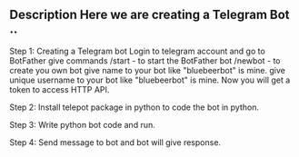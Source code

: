 Description
Here we are creating a Telegram Bot ..
----------------------------------------------------------
Step 1: Creating a Telegram bot
		Login to telegram account and go to BotFather
		give commands
		/start - to start the BotFather bot
		/newbot - to create you own bot
		give name to your bot like "bluebeerbot" is mine.
		give unique username to your bot like "bluebeerbot" is mine.
		Now you will get a token to access HTTP API. 

Step 2: Install telepot package in python to code the bot in python.

Step 3: Write python bot code and run.

Step 4: Send message to bot and bot will give response.
